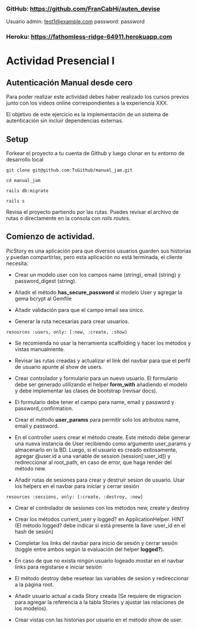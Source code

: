 ### GitHub: https://github.com/FranCabHi/auten_devise

Usuario admin: test1@example.com
password: password

### Heroku: https://fathomless-ridge-64911.herokuapp.com

# Actividad Presencial I

## Autenticación Manual desde cero

Para poder realizar este actividad debes haber realizado los cursos previos junto con los videos online correspondientes a la experiencia XXX.

El objetivo de este ejercicio es la implementación de un sistema de autenticación sin incluir dependencias externas.

## Setup

Forkear el proyecto a tu cuenta de Github y luego clonar en tu entorno de desarrollo local

```
git clone git@github.com:TuGithub/manual_jam.git

cd manual_jam

rails db:migrate

rails s
```

Revisa el proyecto partiendo por las rutas. Puedes revisar el archivo de rutas o directamente en la consola con _rails routes_.

## Comienzo de actividad.

PicStory es una aplicación para que diversos usuarios guarden sus historias y puedan compartirlas, pero esta aplicación no está terminada, el cliente necesita:

- Crear un modelo user con los campos name (string), email (string) y password_digest (string).

- Añadir el método **has_secure_password** al modelo User y agregar la gema bcrypt al Gemfile

- Añadir validación para que el campo email sea único.

- Generar la ruta necesarias para crear usuarios.

```
resources :users, only: [:new, :create, :show]
```

- Se recomienda no usar la herramienta scaffolding y hacer los métodos y vistas manualmente.

- Revisar las rutas creadas y actualizar el link del navbar para que el perfil de usuario apunte al show de users.

- Crear controlador y formulario para un nuevo usuario. El formulario debe ser generado utilizando el helper **form_with** añadiendo el modelo y debe implementar las clases de bootstrap (revisar docs).

- El formulario debe tener el campo para name, email y password y password_confirmation.

- Crear el método **user_params** para permitir solo los atributos name, email y password.

- En el controller users crear el método create. Este método debe generar una nueva instancia de User recibiendo como argumento user_params y almacenarlo en la BD. Luego, si el usuario es creado exitosamente, agregar @user.id a una variable de session (session[:user_id]) y redireccionar al root_path, en caso de error, que haga render del método new.

- Añadir rutas de sesiones para crear y destruir sesion de usuario. Usar los helpers en el navbar para iniciar y cerrar sesión

```
resources :sessions, only: [:create, :destroy, :new]
```

- Crear el controlador de sesiones con los métodos new, create y destroy

- Crear los métodos current_user y logged? en ApplicationHelper. HINT (El método logged? debe indicar si está presente la llave :user_id en el hash de sesión)

- Completar los links del navbar para inicio de sesión y cerrar sesión (toggle entre ambos según la evaluación del helper **logged?**).

- En caso de que no exista ningún usuario logeado mostar en el navbar links para registarse e iniciar sesión

- El método destroy debe resetear las variables de sesion y redireccionar a la página root.

- Añadir usuario actual a cada Story creada (Se requiere de migracion para agregar la referencia a la tabla Stories y ajustar las relaciones de los modelos).

- Crear vistas con las historias por usuario en el método show de user.
